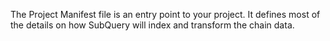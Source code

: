 The Project Manifest file is an entry point to your project. It defines most of the details on how SubQuery will index and transform the chain data.
